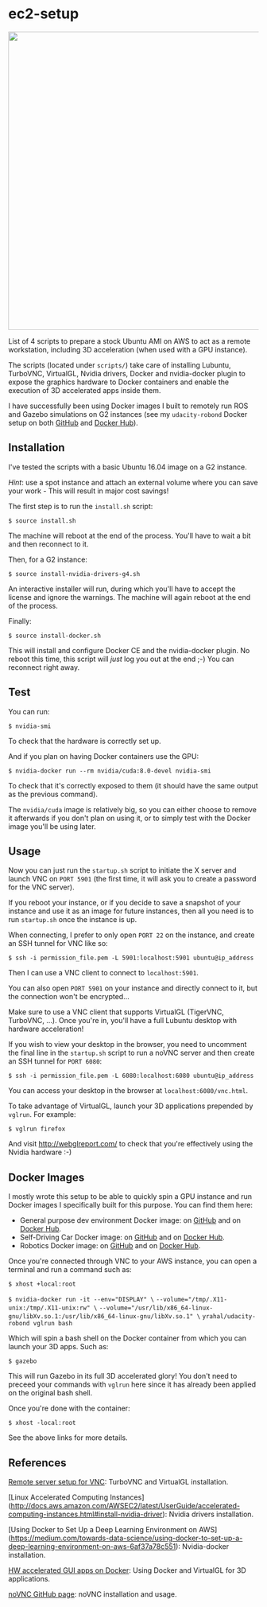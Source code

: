 # ec2-setup
<img src="images/screenshot.png" width="600"/>

List of 4 scripts to prepare a stock Ubuntu AMI on AWS to act as a remote workstation, including 3D
 acceleration (when used with a GPU instance). 

The scripts (located under `scripts/`) take care of installing Lubuntu, TurboVNC, VirtualGL, Nvidia
drivers, Docker and nvidia-docker plugin to expose the graphics hardware to Docker containers and
enable the execution of 3D accelerated apps inside them.

I have successfully been using Docker images I built to remotely run ROS and Gazebo simulations on
G2 instances (see my `udacity-robond` Docker setup on both [GitHub](https://github.com/yrahal/udacity-robond) and
[Docker Hub](https://hub.docker.com/r/yrahal/udacity-robond/)).

## Installation

I've tested the scripts with a basic Ubuntu 16.04 image on a G2 instance.

_Hint_: use a spot instance and attach an external volume where you can save your work - This will
result in major cost savings!

The first step is to run the `install.sh` script:

`$ source install.sh`

The machine will reboot at the end of the process. You'll have to wait a bit and then reconnect to it.

Then, for a G2 instance:

`$ source install-nvidia-drivers-g4.sh`

An interactive installer will run, during which you'll have to accept the license and ignore the warnings.
The machine will again reboot at the end of the process.

Finally:

`$ source install-docker.sh`

This will install and configure Docker CE and the nvidia-docker plugin. No reboot this time, this
script will _just_ log you out at the end ;-) You can reconnect right away.

## Test

You can run:

`$ nvidia-smi`

To check that the hardware is correctly set up.

And if you plan on having Docker containers use the GPU:

`$ nvidia-docker run --rm nvidia/cuda:8.0-devel nvidia-smi`

To check that it's correctly exposed to them (it should have the same output as the previous command).

The `nvidia/cuda` image is relatively big, so you can either choose to remove it afterwards if you
don't plan on using it, or to simply test with the Docker image you'll be using later.

## Usage

Now you can just run the `startup.sh` script to initiate the X server and launch VNC on `PORT 5901`
(the first time, it will ask you to create a password for the VNC server).

If you reboot your instance, or if you decide to save a snapshot of your instance and use it as an
image for future instances, then all you need is to run `startup.sh` once the instance is up.

When connecting, I prefer to only open `PORT 22` on the instance, and create an SSH tunnel for VNC
like so:

`$ ssh -i permission_file.pem -L 5901:localhost:5901 ubuntu@ip_address`

Then I can use a VNC client to connect to `localhost:5901`.

You can also open `PORT 5901` on your instance and directly connect to it, but the connection won't
be encrypted...

Make sure to use a VNC client that supports VirtualGL (TigerVNC, TurboVNC, ...). Once you're in, you'll
have a full Lubuntu desktop with hardware acceleration!

If you wish to view your desktop in the browser, you need to uncomment the final line in the `startup.sh`
script to run a noVNC server and then create an SSH tunnel for `PORT 6080`:

`$ ssh -i permission_file.pem -L 6080:localhost:6080 ubuntu@ip_address`

You can access your desktop in the browser at `localhost:6080/vnc.html`.

To take advantage of VirtualGL, launch your 3D applications prepended by `vglrun`. For example:

`$ vglrun firefox`

And visit http://webglreport.com/ to check that you're effectively using the Nvidia hardware :-)

## Docker Images

I mostly wrote this setup to be able to quickly spin a GPU instance and run Docker images I specifically
built for this purpose. You can find them here:

* General purpose dev environment Docker image: on [GitHub](https://github.com/yrahal/dev-machine) and on
[Docker Hub](https://hub.docker.com/r/yrahal/dev-machine/).
* Self-Driving Car Docker image: on [GitHub](https://github.com/yrahal/udacity-carnd) and on
[Docker Hub](https://hub.docker.com/r/yrahal/udacity-carnd/).
* Robotics Docker image: on [GitHub](https://github.com/yrahal/udacity-robond) and on
[Docker Hub](https://hub.docker.com/r/yrahal/udacity-robond/).

Once you're connected through VNC to your AWS instance, you can open a terminal and run a command such as:

`$ xhost +local:root`

`$ nvidia-docker run -it --env="DISPLAY" \`
                      `--volume="/tmp/.X11-unix:/tmp/.X11-unix:rw" \`
                      `--volume="/usr/lib/x86_64-linux-gnu/libXv.so.1:/usr/lib/x86_64-linux-gnu/libXv.so.1" \`
                      `yrahal/udacity-robond vglrun bash`


Which will spin a bash shell on the Docker container from which you can launch your 3D apps. Such as:

`$ gazebo`

This will run Gazebo in its full 3D accelerated glory! You don't need to preceed your commands with
`vglrun` here since it has already been applied on the original bash shell.

Once you're done with the container:

`$ xhost -local:root`

See the above links for more details.

## References

[Remote server setup for VNC](https://github.com/UV-CDAT/uvcdat/wiki/Remote-server-setup-for-VNC): 
TurboVNC and VirtualGL installation.

[Linux Accelerated Computing Instances]
(http://docs.aws.amazon.com/AWSEC2/latest/UserGuide/accelerated-computing-instances.html#install-nvidia-driver): 
Nvidia drivers installation.

[Using Docker to Set Up a Deep Learning Environment on AWS]
(https://medium.com/towards-data-science/using-docker-to-set-up-a-deep-learning-environment-on-aws-6af37a78c551): 
Nvidia-docker installation.

[HW accelerated GUI apps on Docker](https://medium.com/@pigiuz/hw-accelerated-gui-apps-on-docker-7fd424fe813e): 
Using Docker and VirtualGL for 3D applications.

[noVNC GitHub page](https://github.com/novnc/noVNC): noVNC installation and usage.
